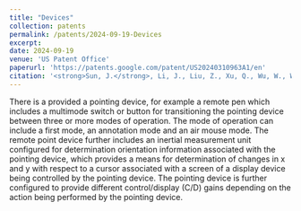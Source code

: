 ```yaml
---
title: "Devices"
collection: patents
permalink: /patents/2024-09-19-Devices
excerpt:
date: 2024-09-19
venue: 'US Patent Office'
paperurl: 'https://patents.google.com/patent/US20240310963A1/en'
citation: '<strong>Sun, J.</strong>, Li, J., Liu, Z., Xu, Q., Wu, W., Wang, J., Zhongjia, B.A.I. and Zhang, Y., Huawei Technologies Co Ltd, 2024. Devices and methods for remote control and annotation associated with an electronic device. U.S. Patent Application 18/678,685.'
---
```

There is a provided a pointing device, for example a remote pen which includes a multimode switch or button for transitioning the pointing device between three or more modes of operation. The mode of operation can include a first mode, an annotation mode and an air mouse mode. The remote point device further includes an inertial measurement unit configured for determination orientation information associated with the pointing device, which provides a means for determination of changes in x and y with respect to a cursor associated with a screen of a display device being controlled by the pointing device. The pointing device is further configured to provide different control/display (C/D) gains depending on the action being performed by the pointing device.
